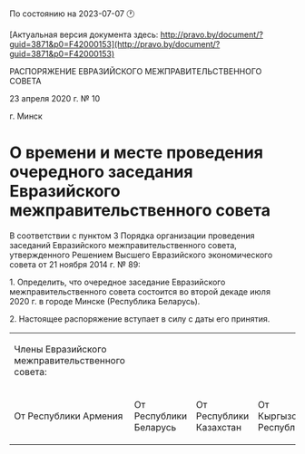 По состоянию на 2023-07-07 &#x1F550;

[Актуальная версия документа здесь: http://pravo.by/document/?guid=3871&p0=F42000153](http://pravo.by/document/?guid=3871&p0=F42000153)

<p>РАСПОРЯЖЕНИЕ ЕВРАЗИЙСКОГО МЕЖПРАВИТЕЛЬСТВЕННОГО СОВЕТА</p>
<p>23 апреля 2020 г. № 10</p>
<p>г. Минск</p>
<h1>О времени и месте проведения очередного заседания Евразийского межправительственного совета</h1>
<p>В соответствии с пунктом 3 Порядка организации проведения заседаний Евразийского межправительственного совета, утвержденного Решением Высшего Евразийского экономического совета от 21 ноября 2014 г. № 89:</p>
<p>1. Определить, что очередное заседание Евразийского межправительственного совета состоится во второй декаде июля 2020 г. в городе Минске (Республика Беларусь).</p>
<p>2. Настоящее распоряжение вступает в силу с даты его принятия.</p>
<p></p>
<table>
<tr><td><p>Члены Евразийского межправительственного совета:</p></td></tr>
<tr>
<td><p>От Республики Армения</p></td>
<td><p>От Республики Беларусь</p></td>
<td><p>От Республики Казахстан</p></td>
<td><p>От Кыргызской Республики</p></td>
<td><p>От Российской Федерации</p></td>
</tr>
</table>
<p></p>